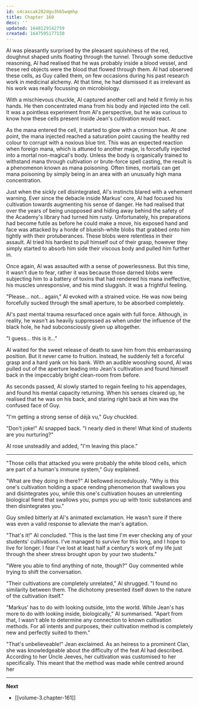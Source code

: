 ```yaml
---
id: s4caxcak282dgu3h65wqmhp
title: Chapter 160
desc: ''
updated: 1648129142759
created: 1647595177150
---
```


Al was pleasantly surprised by the pleasant squishiness of the red, doughnut shaped units floating through the tunnel. Through some deductive reasoning, Al had realised that he was probably inside a blood vessel, and these red objects were the blood that flowed through them. Al had observed these cells, as Guy called them, on few occasions during his past research work in medicinal alchemy. At that time, he had dismissed it as irrelevant as his work was really focussing on microbiology.

With a mischievous chuckle, Al captured another cell and held it firmly in his hands. He then concentrated mana from his body and injected into the cell. It was a pointless experiment from Al's perspective, but he was curious to know how these cells present inside Jean's cultivation would react.

As the mana entered the cell, it started to glow with a crimson hue. At one point, the mana injected reached a saturation point causing the healthy red colour to corrupt with a noxious blue tint. This was an expected reaction when foreign mana, which is attuned to another mage, is forcefully injected into a mortal non-magical's body. Unless the body is organically trained to withstand mana through cultivation or brute-force spell casting, the result is a phenomenon known as mana poisoning. Often times, mortals can get mana poisoning by simply being in an area with an unusually high mana concentration.

Just when the sickly cell disintegrated, Al's instincts blared with a vehement warning. Ever since the debacle inside Markus' core, Al had focused his cultivation towards augmenting his sense of danger. He had realised that over the years of being unopposed and hiding away behind the safety of the Academy's library had turned him rusty. Unfortunately, his preparations had become futile as before he could make a move, his exposed hand and face was attacked by a horde of blueish-white blobs that grabbed onto him tightly with their protuberances. These blobs were relentless in their assault. Al tried his hardest to pull himself out of their grasp, however they simply started to absorb him side their viscous body and pulled him further in.

Once again, Al was assaulted with a sense of powerlessness. But this time, it wasn't due to fear, rather it was because those darned blobs were subjecting him to a battery of toxins that had rendered his mana ineffective, his muscles unresponsive, and his mind sluggish. It was a frightful feeling.

"Please... not... again," Al evoked with a strained voice. He was now being forcefully sucked through the small aperture, to be absorbed completely.

Al's past mental trauma resurfaced once again with full force. Although, in reality, he wasn't as heavily suppressed as when under the influence of the black hole, he had subconsciously given up altogether.

"I guess... this is it..."

Al waited for the sweet release of death to save him from this embarrassing position. But it never came to fruition. Instead, he suddenly felt a forceful grasp and a hard yank on his bank. With an audible wooshing sound, Al was pulled out of the aperture leading into Jean's cultivation and found himself back in the impeccably bright clean-room from before.

As seconds passed, Al slowly started to regain feeling to his appendages, and found his mental capacity returning. When his senses cleared up, he realised that he was on his back, and staring right back at him was the confused face of Guy.

"I'm getting a strong sense of déjà vu," Guy chuckled.

"Don't joke!" Al snapped back. "I nearly died in there! What kind of students are you nurturing?"

Al rose unsteadily and added, "I'm leaving this place."

____

"Those cells that attacked you were probably the white blood cells, which are part of a human's immune system," Guy explained.

"What are they doing in there?" Al bellowed incredulously. "Why is this one's cultivation holding a space rending phenomenon that swallows you and disintegrates you, while this one's cultivation houses an unrelenting biological fiend that swallows you, pumps you up with toxic substances and then disintegrates you."

Guy smiled bitterly at Al's animated exclamation. He wasn't sure if there was even a valid response to alleviate the man's agitation.

"That's it!" Al concluded. "This is the last time I'm ever checking any of your students' cultivations. I've managed to survive for this long, and I hope to live for longer. I fear I've lost at least half a century's work of my life just through the sheer stress brought upon by your two students."

"Were you able to find anything of note, though?" Guy commented while trying to shift the conversation.

"Their cultivations are completely unrelated," Al shrugged. "I found no similarity between them. The dichotomy presented itself down to the nature of the cultivation itself."

"Markus' has to do with looking outside, into the world. While Jean's has more to do with looking inside, biologically," Al summarised. "Apart from that, I wasn't able to determine any connection to known cultivation methods. For all intents and purposes, their cultivation method is completely new and perfectly suited to them."

"That's unbelieveable!" Jean exclaimed. As an heiress to a prominent Clan, she was knowledgeable about the difficulty of the feat Al had described. According to her Uncle Jeeves, her cultivation was customised to her specifically. This meant that the method was made while centred around her

____

**Next**
* [[volume-3.chapter-161]]